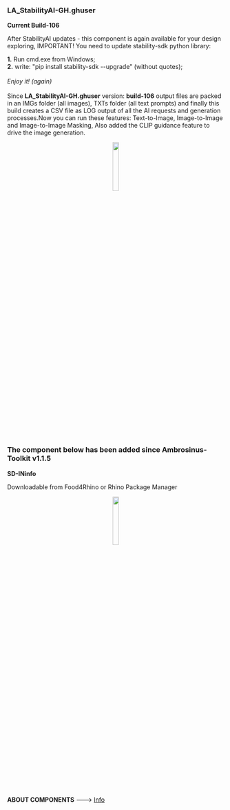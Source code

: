 ### LA_StabilityAI-GH.ghuser

**Current Build-106**

After StabilityAI updates - this component is again available for your design exploring, IMPORTANT! You need to update stability-sdk python library:

**1.** Run cmd.exe from Windows;
<br>
**2.** write: "pip install stability-sdk --upgrade" (without quotes);
<br>
<br>
_Enjoy it! (again)_
<br>
<br>
Since **LA_StabilityAI-GH.ghuser** version: **build-106** output files are packed in an IMGs folder (all images), TXTs folder (all text prompts) and finally this build creates a CSV file as LOG output of all the AI requests and generation processes.Now you can run these features: Text-to-Image, Image-to-Image and Image-to-Image Masking, Also added the CLIP guidance feature to drive the image generation.

<div align="center">
<img src="https://ambrosinus.altervista.org/blog/wp-content/uploads/2023/01/LA_StabilityAI-GH_comp_05.png" width="17%" height="17%">
</div>
<br>

### The component below has been added since Ambrosinus-Toolkit v1.1.5

**SD-INinfo**

Downloadable from Food4Rhino or Rhino Package Manager

<div align="center">
<img src="https://ambrosinus.altervista.org/blog/wp-content/uploads/2023/01/LA_StabilityAI-GH_def_b106.png" width="17%" height="17%">
</div>
<br>

**ABOUT COMPONENTS**  ---> [Info](https://bit.ly/StabilityAI-insideGrasshopper)
